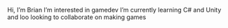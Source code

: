 Hi, I’m Brian
I’m interested in gamedev
I’m currently learning C# and Unity and loo looking to collaborate on making games
